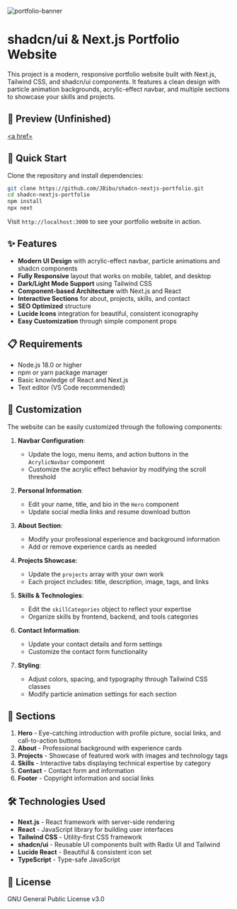 ![portfolio-banner](https://github.com/user-attachments/assets/6cb88ef4-aed5-4798-a9f2-4db2b2ec59c4)

# shadcn/ui & Next.js Portfolio Website

This project is a modern, responsive portfolio website built with Next.js, Tailwind CSS, and shadcn/ui components. It features a clean design with particle animation backgrounds, acrylic-effect navbar, and multiple sections to showcase your skills and projects.

## 🔎 Preview (Unfinished)

[<a href=](https://jbibu.github.io/shadcn-nextjs-portfolio/)

## 🚀 Quick Start

Clone the repository and install dependencies:

```bash
git clone https://github.com/JBibu/shadcn-nextjs-portfolio.git
cd shadcn-nextjs-portfolio
npm install
npx next
```

Visit `http://localhost:3000` to see your portfolio website in action.

## ✨ Features

- **Modern UI Design** with acrylic-effect navbar, particle animations and shadcn components
- **Fully Responsive** layout that works on mobile, tablet, and desktop
- **Dark/Light Mode Support** using Tailwind CSS
- **Component-based Architecture** with Next.js and React
- **Interactive Sections** for about, projects, skills, and contact
- **SEO Optimized** structure
- **Lucide Icons** integration for beautiful, consistent iconography
- **Easy Customization** through simple component props

## 📋 Requirements

- Node.js 18.0 or higher
- npm or yarn package manager
- Basic knowledge of React and Next.js
- Text editor (VS Code recommended)

## 🔧 Customization

The website can be easily customized through the following components:

1. **Navbar Configuration**:
   - Update the logo, menu items, and action buttons in the `AcrylicNavbar` component
   - Customize the acrylic effect behavior by modifying the scroll threshold

2. **Personal Information**:
   - Edit your name, title, and bio in the `Hero` component
   - Update social media links and resume download button

3. **About Section**:
   - Modify your professional experience and background information
   - Add or remove experience cards as needed

4. **Projects Showcase**:
   - Update the `projects` array with your own work
   - Each project includes: title, description, image, tags, and links

5. **Skills & Technologies**:
   - Edit the `skillCategories` object to reflect your expertise
   - Organize skills by frontend, backend, and tools categories

6. **Contact Information**:
   - Update your contact details and form settings
   - Customize the contact form functionality

7. **Styling**:
   - Adjust colors, spacing, and typography through Tailwind CSS classes
   - Modify particle animation settings for each section

## 🎨 Sections

1. **Hero** - Eye-catching introduction with profile picture, social links, and call-to-action buttons
2. **About** - Professional background with experience cards
3. **Projects** - Showcase of featured work with images and technology tags
4. **Skills** - Interactive tabs displaying technical expertise by category
5. **Contact** - Contact form and information
6. **Footer** - Copyright information and social links

## 🛠️ Technologies Used

- **Next.js** - React framework with server-side rendering
- **React** - JavaScript library for building user interfaces
- **Tailwind CSS** - Utility-first CSS framework
- **shadcn/ui** - Reusable UI components built with Radix UI and Tailwind
- **Lucide React** - Beautiful & consistent icon set
- **TypeScript** - Type-safe JavaScript

## 📜 License

GNU General Public License v3.0
